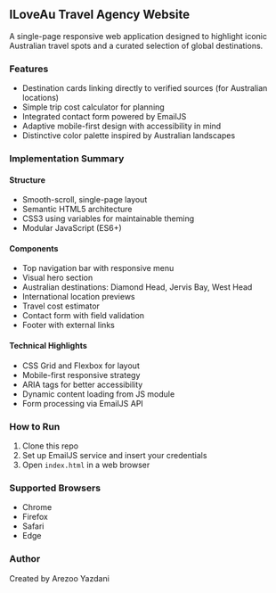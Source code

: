 ## ILoveAu Travel Agency Website

A single-page responsive web application designed to highlight iconic Australian travel spots and a curated selection of global destinations.

### Features

- Destination cards linking directly to verified sources (for Australian locations)
- Simple trip cost calculator for planning
- Integrated contact form powered by EmailJS
- Adaptive mobile-first design with accessibility in mind
- Distinctive color palette inspired by Australian landscapes

### Implementation Summary

#### Structure

- Smooth-scroll, single-page layout
- Semantic HTML5 architecture
- CSS3 using variables for maintainable theming
- Modular JavaScript (ES6+)

#### Components

- Top navigation bar with responsive menu
- Visual hero section
- Australian destinations: Diamond Head, Jervis Bay, West Head
- International location previews
- Travel cost estimator
- Contact form with field validation
- Footer with external links

#### Technical Highlights

- CSS Grid and Flexbox for layout
- Mobile-first responsive strategy
- ARIA tags for better accessibility
- Dynamic content loading from JS module
- Form processing via EmailJS API

### How to Run

1. Clone this repo  
2. Set up EmailJS service and insert your credentials  
3. Open `index.html` in a web browser

### Supported Browsers

- Chrome  
- Firefox  
- Safari  
- Edge  

### Author

Created by Arezoo Yazdani
